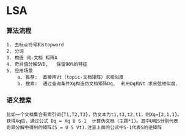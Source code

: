 # LSA

### 算法流程  
    1. 去标点符号和stopword
    2. 分词  
    3. 构造 词-文档 矩阵A
    4. 奇异值分解SVD,   保留90%的特征  
    5. 应用场景
        a. 推荐:  直接用Vt（topic-文档矩阵）求相似度
        b. 搜索:  通过查询条件Xq构造伪文档矩阵Dq,  利用Dq和Vt 求余弦相似度.

### 语义搜索
    比如一个文档集合有索引词{T1,T2,T3}，伪文本为t1,t3,t2,t1，则Xq={2,1,1}。
    获得Xq后，通过公式 Dq = Xq U S-1  计算伪文档（主题*1)。其中U和S分别代表
    奇异分解中得到的矩阵(S = U S Vt).注意上面的公式中S-1代表S的逆矩阵